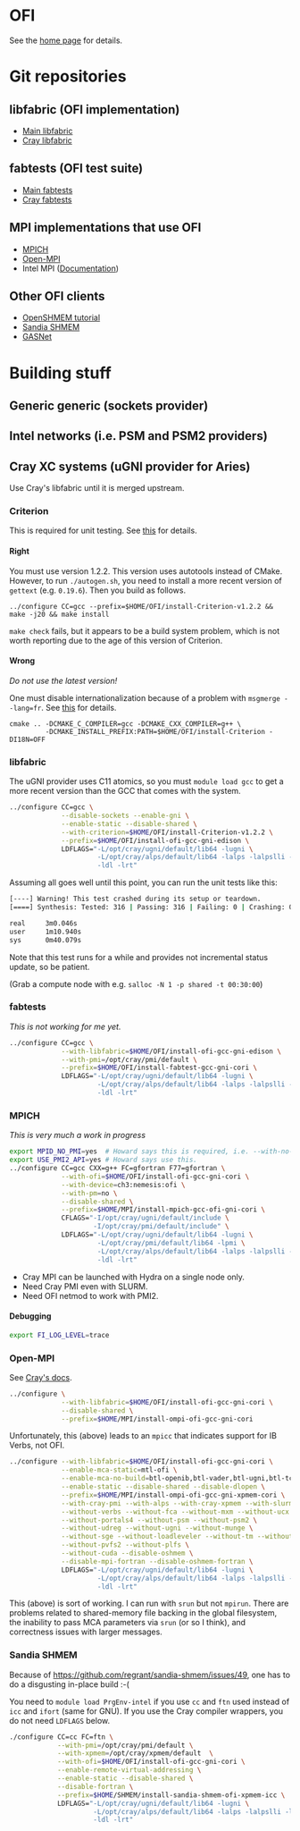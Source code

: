 OFI
===

See the [home page](http://ofiwg.github.io/libfabric/) for details.

# Git repositories

## libfabric (OFI implementation)

* [Main libfabric](https://github.com/ofiwg/libfabric)
* [Cray libfabric](https://github.com/ofi-cray/libfabric-cray)

## fabtests (OFI test suite)

* [Main fabtests](https://github.com/ofiwg/fabtests)
* [Cray fabtests](https://github.com/ofi-cray/fabtests-cray)

## MPI implementations that use OFI

* [MPICH](http://git.mpich.org/mpich.git/)
* [Open-MPI](https://github.com/open-mpi/ompi.git)
* Intel MPI ([Documentation](https://software.intel.com/en-us/node/561773))

## Other OFI clients

* [OpenSHMEM tutorial](https://github.com/ofiwg/openshmem-tutorial)
* [Sandia SHMEM](https://github.com/regrant/sandia-shmem)
* [GASNet](https://bitbucket.org/berkeleylab/gasnet)

# Building stuff

## Generic generic (sockets provider)


## Intel networks (i.e. PSM and PSM2 providers)


## Cray XC systems (uGNI provider for Aries)

Use Cray's libfabric until it is merged upstream.

### Criterion

This is required for unit testing.  See [this](https://github.com/ofi-cray/libfabric-cray/wiki/Building-and-running-the-unit-tests-(gnitest)) for details.

#### Right

You must use version 1.2.2.  This version uses autotools instead of CMake.   However, to run `./autogen.sh`, you need to install a more recent version of `gettext` (e.g. `0.19.6`).  Then you build as follows.

```
../configure CC=gcc --prefix=$HOME/OFI/install-Criterion-v1.2.2 && make -j20 && make install
```

`make check` fails, but it appears to be a build system problem, which is not worth reporting due to the age of this version of Criterion.

#### Wrong

*Do not use the latest version!*

One must disable internationalization because of a problem with `msgmerge --lang=fr`.  See [this](https://github.com/Snaipe/Criterion/issues/77) for details.

```
cmake .. -DCMAKE_C_COMPILER=gcc -DCMAKE_CXX_COMPILER=g++ \
         -DCMAKE_INSTALL_PREFIX:PATH=$HOME/OFI/install-Criterion -DI18N=OFF
```

### libfabric

The uGNI provider uses C11 atomics, so you must `module load gcc` to get a more recent version than the GCC that comes with the system.

```sh
../configure CC=gcc \
             --disable-sockets --enable-gni \
             --enable-static --disable-shared \
             --with-criterion=$HOME/OFI/install-Criterion-v1.2.2 \
             --prefix=$HOME/OFI/install-ofi-gcc-gni-edison \
             LDFLAGS="-L/opt/cray/ugni/default/lib64 -lugni \
                      -L/opt/cray/alps/default/lib64 -lalps -lalpslli -lalpsutil \
                      -ldl -lrt"
```

Assuming all goes well until this point, you can run the unit tests like this:
```sh
[----] Warning! This test crashed during its setup or teardown.
[====] Synthesis: Tested: 316 | Passing: 316 | Failing: 0 | Crashing: 0 

real     3m0.046s
user     1m10.940s
sys      0m40.079s
```
Note that this test runs for a while and provides not incremental status update, so be patient.

(Grab a compute node with e.g. `salloc -N 1 -p shared -t 00:30:00`)

### fabtests

_This is not working for me yet._

```sh
../configure CC=gcc \
             --with-libfabric=$HOME/OFI/install-ofi-gcc-gni-edison \
             --with-pmi=/opt/cray/pmi/default \
             --prefix=$HOME/OFI/install-fabtest-gcc-gni-cori \
             LDFLAGS="-L/opt/cray/ugni/default/lib64 -lugni \
                      -L/opt/cray/alps/default/lib64 -lalps -lalpslli -lalpsutil \
                      -ldl -lrt"
```

### MPICH

_This is very much a work in progress_

```sh
export MPID_NO_PMI=yes  # Howard says this is required, i.e. --with-no-pmi is ignored.
export USE_PMI2_API=yes # Howard says use this.
../configure CC=gcc CXX=g++ FC=gfortran F77=gfortran \
             --with-ofi=$HOME/OFI/install-ofi-gcc-gni-cori \
             --with-device=ch3:nemesis:ofi \
             --with-pm=no \
             --disable-shared \
             --prefix=$HOME/MPI/install-mpich-gcc-ofi-gni-cori \
             CFLAGS="-I/opt/cray/ugni/default/include \
                     -I/opt/cray/pmi/default/include" \
             LDFLAGS="-L/opt/cray/ugni/default/lib64 -lugni \
                      -L/opt/cray/pmi/default/lib64 -lpmi \
                      -L/opt/cray/alps/default/lib64 -lalps -lalpslli -lalpsutil \
                      -ldl -lrt"
```

* Cray MPI can be launched with Hydra on a single node only.
* Need Cray PMI even with SLURM.
* Need OFI netmod to work with PMI2.

#### Debugging

```sh
export FI_LOG_LEVEL=trace
```

### Open-MPI

See [Cray's docs](https://github.com/ofi-cray/libfabric-cray/wiki/Building-and-Running-OpenMPI).

```sh
../configure \
             --with-libfabric=$HOME/OFI/install-ofi-gcc-gni-cori \
             --disable-shared \
             --prefix=$HOME/MPI/install-ompi-ofi-gcc-gni-cori
```

Unfortunately, this (above) leads to an `mpicc` that indicates support for IB Verbs, not OFI.

```sh
../configure --with-libfabric=$HOME/OFI/install-ofi-gcc-gni-cori \
             --enable-mca-static=mtl-ofi \
             --enable-mca-no-build=btl-openib,btl-vader,btl-ugni,btl-tcp \
             --enable-static --disable-shared --disable-dlopen \
             --prefix=$HOME/MPI/install-ompi-ofi-gcc-gni-xpmem-cori \
             --with-cray-pmi --with-alps --with-cray-xpmem --with-slurm \
             --without-verbs --without-fca --without-mxm --without-ucx \
             --without-portals4 --without-psm --without-psm2 \
             --without-udreg --without-ugni --without-munge \
             --without-sge --without-loadleveler --without-tm --without-lsf \
             --without-pvfs2 --without-plfs \
             --without-cuda --disable-oshmem \
             --disable-mpi-fortran --disable-oshmem-fortran \
             LDFLAGS="-L/opt/cray/ugni/default/lib64 -lugni \
                      -L/opt/cray/alps/default/lib64 -lalps -lalpslli -lalpsutil \
                      -ldl -lrt"
```

This (above) is sort of working.  I can run with `srun` but not `mpirun`.  There are problems related to shared-memory file backing in the global filesystem, the inability to pass MCA parameters via `srun` (or so I think), and correctness issues with larger messages.

### Sandia SHMEM

Because of https://github.com/regrant/sandia-shmem/issues/49, one has to do a disgusting in-place build :-(

You need to `module load PrgEnv-intel` if you use `cc` and `ftn` used instead of `icc` and `ifort` (same for GNU).  If you use the Cray compiler wrappers, you do not need `LDFLAGS` below.

```sh
./configure CC=cc FC=ftn \
            --with-pmi=/opt/cray/pmi/default \
            --with-xpmem=/opt/cray/xpmem/default  \
            --with-ofi=$HOME/OFI/install-ofi-gcc-gni-cori \
            --enable-remote-virtual-addressing \
            --enable-static --disable-shared \
            --disable-fortran \
            --prefix=$HOME/SHMEM/install-sandia-shmem-ofi-xpmem-icc \
            LDFLAGS="-L/opt/cray/ugni/default/lib64 -lugni \
                     -L/opt/cray/alps/default/lib64 -lalps -lalpslli -lalpsutil \
                     -ldl -lrt"
```
